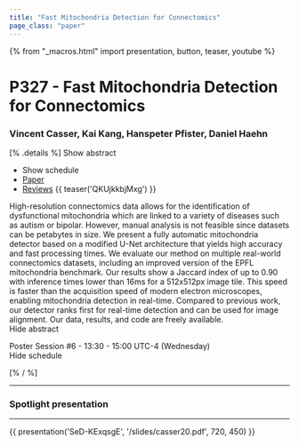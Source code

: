 ```yaml
---
title: "Fast Mitochondria Detection for Connectomics"
page_class: "paper"
---
```


{% from "_macros.html" import presentation, button, teaser, youtube %}

# P327 - Fast Mitochondria Detection for Connectomics

### Vincent Casser, Kai Kang, Hanspeter Pfister, Daniel Haehn

[% .details %]
<a class="toggle_visibility" data-selector=".abstract" data-level="3">Show abstract</a>
- <a class="toggle_visibility" data-selector=".schedule" data-level="3">Show schedule</a>
- <a href="https://openreview.net/pdf?id=dGd1Z9CHAg">Paper</a>
- <a href="https://openreview.net/forum?id=dGd1Z9CHAg">Reviews</a>
{{ teaser('QKUjkkbjMxg') }}

<p>
    <span class="abstract">
        High-resolution connectomics data allows for the identification of dysfunctional mitochondria which are linked to a variety of diseases such as autism or bipolar. However, manual analysis is not feasible since datasets can be petabytes in size. We present a fully automatic mitochondria detector based on a modified U-Net architecture that yields high accuracy and fast processing times. We evaluate our method on multiple real-world connectomics datasets, including an improved version of the EPFL mitochondria benchmark. Our results show a Jaccard index of up to 0.90 with inference times lower than 16ms for a 512x512px image tile. This speed is faster than the acquisition speed of modern electron microscopes, enabling mitochondria detection in real-time. Compared to previous work, our detector ranks first for real-time detection and can be used for image alignment. Our data, results, and code are freely available. 
        <br>
        <span class="actions"><a class="toggle_visibility" data-level="2">Hide abstract</a></span>
    </span>
</p>

<p>
    <span class="schedule">
        Poster Session #6  - 13:30 - 15:00 UTC-4 (Wednesday)
        <br>
        <span class="actions"><a class="toggle_visibility" data-level="2">Hide schedule</a></span>
    </span>
</p>

<!-- {{ button("Access paper channel", "https://chat.midl.io/channel/p327") }} -->
[% / %]

---

### Spotlight presentation

---

{{ presentation('SeD-KExqsgE', '/slides/casser20.pdf', 720, 450) }}